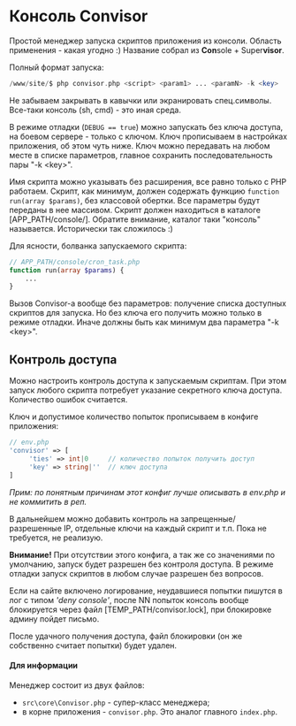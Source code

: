 # Консоль Convisor

Простой менеджер запуска скриптов приложения из консоли. Область применения - какая угодно :) Название собрал из **Con**sole + Super**visor**.

Полный формат запуска:

```PHP
/www/site/$ php convisor.php <script> <param1> ... <paramN> -k <key>
```

Не забываем закрывать в кавычки или экранировать спец.символы. Все-таки консоль (sh, cmd) - это иная среда.

В режиме отладки (`DEBUG == true`) можно запускать без ключа доступа, на боевом сервере - только с ключом. Ключ прописываем
в настройках приложения, об этом чуть ниже. Ключ можно передавать на любом месте в списке параметров, главное сохранить последовательность пары "-k \<key\>".

Имя скрипта можно указывать без расширения, все равно только с PHP работаем. Скрипт, как минимум, должен содержать
функцию `function run(array $params)`, без классовой обертки. Все параметры будут переданы в нее массивом. Скрипт должен
находиться в каталоге [APP_PATH/console/]. Обратите внимание, каталог таки "консоль" называется. Исторически так сложилось :)

Для ясности, болванка запускаемого скрипта:

```PHP
// APP_PATH/console/cron_task.php
function run(array $params) {
    ...
}
```

Вызов Convisor-а вообще без параметров: получение списка доступных скриптов для запуска. Но без ключа его получить можно только
в режиме отладки. Иначе должны быть как минимум два параметра "-k \<key\>".

## Контроль доступа

Можно настроить контроль доступа к запускаемым скриптам. При этом запуск любого скрипта потребует указание секретного ключа доступа. Количество ошибок считается.

Ключ и допустимое количество попыток прописываем в конфиге приложения:

```PHP
// env.php
'convisor' => [
     'ties' => int|0     // количество попыток получить доступ
     'key' => string|''  // ключ доступа
]
```

*Прим: по понятным причинам этот конфиг лучше описывать в env.php и не коммитить в реп.*

В дальнейшем можно добавить контроль на запрещенные/разрешенные IP, отдельные ключи на каждый скрипт и т.п. Пока не требуется, не реализую.

**Внимание!** При отсутствии этого конфига, а так же со значениями по умолчанию, запуск будет разрешен без контроля доступа. В режиме отладки запуск скриптов в любом случае разрешен без вопросов.


Если на сайте включено логирование, неудавшиеся попытки пишутся в лог с типом *'deny console'*, после NN попыток консоль вообще блокируется через файл [TEMP_PATH/convisor.lock], при блокировке админу пойдет письмо.

После удачного получения доступа, файл блокировки (он же собственно считает попытки) будет удален.

#### Для информации

Менеджер состоит из двух файлов:
- `src\core\Convisor.php` - супер-класс менеджера;
- в корне приложения - `convisor.php`. Это аналог главного `index.php`.

